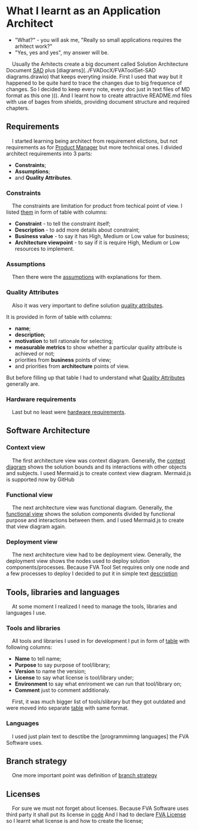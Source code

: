 # What I learnt as an Application Architect
- "What?" - you will ask me, "Really so small applications requires the arhitect work?"
- "Yes, yes and yes", my answer will be.

&nbsp;&nbsp;&nbsp; Usually the Arhitects create a big document called Solution Architecture Document [SAD](../FVADocX/FVAToolSet-SAD.docx) plus [diagrams](../FVADocX/FVAToolSet-SAD diagrams.drawio) that keeps everyting inside.
First I used that way but it happened to be quite hard to trace the changes due to big frequence of changes.
So I decided to keep every note, every doc just in text files of MD format as this one ))).
And I learnt how to create attractive README.md files with use of bages from shields, providing document structure and  required chapters.

## Requirements 
&nbsp;&nbsp;&nbsp; I started learning being architect from requirement elictions, but not requirements as for [Product Manager](./LEARNT_AS_PM.md) but more technical ones.
I divided architect requirements into 3 parts:
- **Constraints**;
- **Assumptions**;
- and **Quality Attributes**.

### Constraints
&nbsp;&nbsp;&nbsp; The constraints are limitation for product from techical point of view.
I listed [them](./REQUIREMENTS_SA.md#constraints) in form of table with columns:
- **Constraint** - to tell the constraint itself;
- **Description** - to add more details about constraint;
- **Business value** - to say it has High, Medium or Low value for business;
- **Architecture viewpoint** - to say if it is require High, Medium or Low resources to implement.

### Assumptions
&nbsp;&nbsp;&nbsp; Then there were the [assumptions](./REQUIREMENTS_SA.md#assumptions) with explanations for them. 

### Quality Attributes
&nbsp;&nbsp;&nbsp; Also it was very important to define solution [quality attributes](./QUALITYATTRIBUTES_FVA.md).

It is provided in form of table with columns:
- **name**; 
- **description**;
- **motivation** to tell rationale for selecting;
- **measurable metrics** to show whether a particular quality attribute is achieved or not;
- priorities from **business** points of view;
- and priorities from **architecture** points of view.

But before filling up that table I had to understand what [Quality Attributes](./QUALITYATTRIBUTES.md) generally are.

### Hardware requirements
&nbsp;&nbsp;&nbsp; Last but no least were [hardware requirements](./REQUIREMENTS_HW.md).

## Software Architecture

### Context view 
&nbsp;&nbsp;&nbsp; The first architecture view was context diagram.
Generally, the [context diagram](./VIEWCONTEXT.md) shows the solution bounds and its interactions with other objects and subjects.
I used Mermaid.js to create context view diagram.
Mermaid.js is supported now by GitHub 

### Functional view
&nbsp;&nbsp;&nbsp; The next architecture view was functional diagram.
Generally, the [functional view](./VIEWFUNCTIONAL.md) shows the solution components divided by functional purpose and interactions between them.
and I used Mermaid.js to create that view diagram again.

### Deployment view
&nbsp;&nbsp;&nbsp; The next architecture view had to be deployment view.
Generally, the deployment view shows the nodes used to deploy solution components/processes.
Because FVA Tool Set requires only one node and a few processes to deploy I decided to put it in simple text [description](./DEPLOYMENTAPPROACH.md)

## Tools, libraries and languages
&nbsp;&nbsp;&nbsp; At some moment I realized I need to manage the tools, libraries and languages I use.
 
### Tools and libraries 
&nbsp;&nbsp;&nbsp; All tools and libraries I used in for development I put in form of [table](./DEPENDENCIES.md) with following columns:
- **Name** to tell name;
- **Purpose** to say purpose of tool/library;
- **Version** to name the version;
- **License** to say what license is tool/library under;
- **Environment** to say what enriroment we can run that tool/library on;
- **Comment** just to comment additionaly. 

&nbsp;&nbsp;&nbsp; First, it was much bigger list of tools/slibrary but they got outdated and were moved into separate [table](./DEPENDENCIES_OLD.md) with same format.

### Languages
&nbsp;&nbsp;&nbsp; I used just plain text to desctibe the [programmimng languages] the FVA Software uses.

## Branch strategy
&nbsp;&nbsp;&nbsp; One more important point was definition of [branch strategy](./BUILD_RELEASE.md#branchstrategy) 

## Licenses 
&nbsp;&nbsp;&nbsp; For sure we must not forget about licenses.
Because FVA Software uses third party it shall put its license in [code](../FVACommonLib/LICENSE)
And I had to declare [FVA License](./LICENSE.md) so I learnt what license is and how to create the license;
 